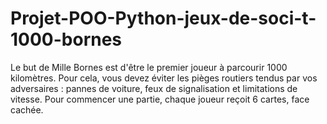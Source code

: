 # Projet-POO-Python-jeux-de-soci-t-1000-bornes
Le but de Mille Bornes est d'être le premier joueur à parcourir 1000 kilomètres. Pour cela, vous devez éviter les pièges routiers tendus par vos adversaires : pannes de voiture, feux de signalisation et limitations de vitesse. Pour commencer une partie, chaque joueur reçoit 6 cartes, face cachée.

